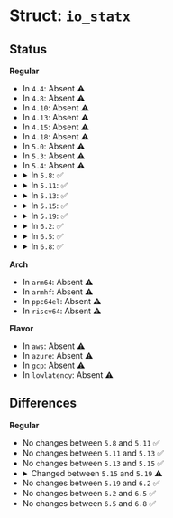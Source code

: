 # Struct: <code>io_statx</code>

## Status
<b>Regular</b>
<ul>
<li>
In <code>4.4</code>: Absent ⚠️
</li>
<li>
In <code>4.8</code>: Absent ⚠️
</li>
<li>
In <code>4.10</code>: Absent ⚠️
</li>
<li>
In <code>4.13</code>: Absent ⚠️
</li>
<li>
In <code>4.15</code>: Absent ⚠️
</li>
<li>
In <code>4.18</code>: Absent ⚠️
</li>
<li>
In <code>5.0</code>: Absent ⚠️
</li>
<li>
In <code>5.3</code>: Absent ⚠️
</li>
<li>
In <code>5.4</code>: Absent ⚠️
</li>
<li>
<details>
<summary>In <code>5.8</code>: ✅</summary>

```c
struct io_statx {
    struct file *file;
    int dfd;
    unsigned int mask;
    unsigned int flags;
    const char *filename;
    struct statx *buffer;
};
```
</details>
</li>
<li>
<details>
<summary>In <code>5.11</code>: ✅</summary>

```c
struct io_statx {
    struct file *file;
    int dfd;
    unsigned int mask;
    unsigned int flags;
    const char *filename;
    struct statx *buffer;
};
```
</details>
</li>
<li>
<details>
<summary>In <code>5.13</code>: ✅</summary>

```c
struct io_statx {
    struct file *file;
    int dfd;
    unsigned int mask;
    unsigned int flags;
    const char *filename;
    struct statx *buffer;
};
```
</details>
</li>
<li>
<details>
<summary>In <code>5.15</code>: ✅</summary>

```c
struct io_statx {
    struct file *file;
    int dfd;
    unsigned int mask;
    unsigned int flags;
    const char *filename;
    struct statx *buffer;
};
```
</details>
</li>
<li>
<details>
<summary>In <code>5.19</code>: ✅</summary>

```c
struct io_statx {
    struct file *file;
    int dfd;
    unsigned int mask;
    unsigned int flags;
    struct filename *filename;
    struct statx *buffer;
};
```
</details>
</li>
<li>
<details>
<summary>In <code>6.2</code>: ✅</summary>

```c
struct io_statx {
    struct file *file;
    int dfd;
    unsigned int mask;
    unsigned int flags;
    struct filename *filename;
    struct statx *buffer;
};
```
</details>
</li>
<li>
<details>
<summary>In <code>6.5</code>: ✅</summary>

```c
struct io_statx {
    struct file *file;
    int dfd;
    unsigned int mask;
    unsigned int flags;
    struct filename *filename;
    struct statx *buffer;
};
```
</details>
</li>
<li>
<details>
<summary>In <code>6.8</code>: ✅</summary>

```c
struct io_statx {
    struct file *file;
    int dfd;
    unsigned int mask;
    unsigned int flags;
    struct filename *filename;
    struct statx *buffer;
};
```
</details>
</li>
</ul>
<b>Arch</b>
<ul>
<li>
In <code>arm64</code>: Absent ⚠️
</li>
<li>
In <code>armhf</code>: Absent ⚠️
</li>
<li>
In <code>ppc64el</code>: Absent ⚠️
</li>
<li>
In <code>riscv64</code>: Absent ⚠️
</li>
</ul>
<b>Flavor</b>
<ul>
<li>
In <code>aws</code>: Absent ⚠️
</li>
<li>
In <code>azure</code>: Absent ⚠️
</li>
<li>
In <code>gcp</code>: Absent ⚠️
</li>
<li>
In <code>lowlatency</code>: Absent ⚠️
</li>
</ul>

## Differences
<b>Regular</b>
<ul>
<li>
No changes between <code>5.8</code> and <code>5.11</code> ✅
</li>
<li>
No changes between <code>5.11</code> and <code>5.13</code> ✅
</li>
<li>
No changes between <code>5.13</code> and <code>5.15</code> ✅
</li>
<li>
<details>
<summary>Changed between <code>5.15</code> and <code>5.19</code> ⚠️</summary>
<ul>
<li>
<b>Field type changed. </b>
<code>const char *filename</code> ➡️ <code>struct filename *filename</code>
</li>
</ul>
</details>
</li>
<li>
No changes between <code>5.19</code> and <code>6.2</code> ✅
</li>
<li>
No changes between <code>6.2</code> and <code>6.5</code> ✅
</li>
<li>
No changes between <code>6.5</code> and <code>6.8</code> ✅
</li>
</ul>
